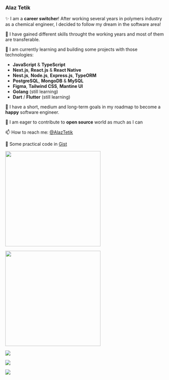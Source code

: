### Alaz Tetik

:sparkles: I am a **career switcher**! After working several years in polymers industry as a chemical engineer, I decided to follow my dream in the software area!

:runner: I have gained different skills throught the working years and most of them are transferable.

:seedling: I am currently learning and building some projects with those technologies:

- **JavaScript** & **TypeScript**
- **Next.js**, **React.js** & **React Native**
- **Nest.js**, **Node.js**, **Express.js**, **TypeORM**
- **PostgreSQL**, **MongoDB** & **MySQL**
- **Figma**, **Tailwind CSS**, **Mantine UI**
- **Golang** (still learning)
- **Dart** / **Flutter** (still learning)

:satellite: I have a short, medium and long-term goals in my roadmap to become a **happy** software engineer.

:whale: I am eager to contribute to **open source** world as much as I can

:mailbox: How to reach me: [@AlazTetik](https://twitter.com/AlazTetik)

:speedboat: Some practical code in [Gist](https://gist.github.com/alaztetik)


<a href="https://wakatime.com"><img src="https://wakatime.com/share/@alaztetik/f4f55093-0426-4018-9ded-48bdbf2d68a5.png" style="height: 300px; width: auto; display:inline-block;" /></a>

<a href="https://wakatime.com"><img src="https://wakatime.com/share/@alaztetik/82794439-0501-46ad-b6c0-b30765673c81.png" style="height: 300px; width: auto; display:inline-block;" /></a>

<a href="https://wakatime.com"><img src="https://wakatime.com/share/@alaztetik/809deeda-6c3c-4cda-99a3-20ed19762b66.png" /></a>

<a href="https://wakatime.com"><img src="https://wakatime.com/share/@alaztetik/1d987c78-3854-4c65-aec4-1a2bd2220b52.png" /></a>

<a href="https://wakatime.com"><img src="https://wakatime.com/share/@alaztetik/aee0bd74-df0a-43b6-908a-49713c328d56.png" /></a>
